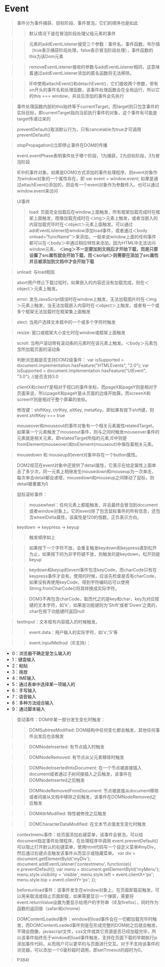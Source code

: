 # Event

> 事件分为事件捕获、目标阶段、事件冒泡，它们的顺序也是如此
>> 默认情况下是在冒泡阶段处理父级元素的事件

>> 元素的addEventListener接受三个参数：事件名，事件函数，布尔值（true表示捕获阶段处理，false表示冒泡阶段处理），事件函数的this为该Dom元素

>> removeEventListener接收的参数与addEventListener相同，这意味着通过addEventListener添加的匿名函数将无法移除。

>> IE中使用attachEvent()和detachEvent()，它们接收两个参数，带有on开头的事件名和处理函数，该事件处理函数会在全局运行，所以它的this === window，并且后添加的事件会先执行

> 事件处理函数内部的this始终等于currentTarget，而target则只包含事件的实际目标，即currentTarget指向当前执行事件的对象，这个事件有可能是target传递过来的

> preventDefault()取消默认行为，只有cancelable为true才可调用preventDefault()

> stopPropagation()立即停止事件在DOM的传播

> event.eventPhase表明事件处于哪个阶段，1为捕获，2为目标阶段，3为冒泡阶段

> IE中的事件对象，如果是DOM0方式添加的事件处理程序，则event对象作为window对象的一个属性存在，即   var event = window.event; 如果是通过attachEvent()添加的，则会有一个event对象作为参数传入。也可以通过window.event来访问

> UI事件
>> load: 页面完全加载后在window上面触发，所有框架加载完成时在框架上面触发，图像加载完成时在＜img＞元素上触发，或者当嵌入的内容加载完毕时在＜object＞元素上面触发。可以通过addEventListener给window添加load事件，或者通过＜body onload="funcName"＞来添加，一般来说window上面的任何事件都可以在＜body＞中通过相应特性来添加，因为HTML中无法访问window元素。  **＜img＞不一定要加到文档后才开始下载，而是只要设置了src属性就会开始下载，而＜script＞则需要在添加了src属性并且被添加到文档中才会开始下载**

> unload: 与load相反

> abort用户停止下载过程时，如果嵌入的内容还没有加载完成，则在＜object＞元素上触发。

> error: 发生JavaScript错误时在window上触发，无法加载图片时在＜img＞元素上触发，当无法加载嵌入内容时在＜object＞上触发，或者有一个或多个框架无法加载时在框架集上面触发

> slect: 当用户选择文本框中的一个或多个字符时触发

> resize: 窗口或框架大小变化时在window或框架上面触发

> scroll: 当用户滚动带有滚动条的元素时在该元素上触发。＜body＞元素包含所加载页面的滚动条

> 判断浏览器是否支持DOM2级事件：
    var isSupported = document.implementation.hasFeature("HTMLEvents", "2.0");
    var isSupported = document.implementation.hasFeature("UIEvent", "3.0"); //是否支持3.0






> clientX和clientY是相对于视口的事件坐标，而pageX和pageY则是相对于页面来说，所以pageX和pageY是从页面的边缘开始算。而screenX和screenY则是相对于整个屏幕的坐标。

> 修改键：shiftKey, ctrlKey, altKey, metaKey。即如果有按下shift键，则event.shiftKey === true

> mouseover和mouseout的事件对象有一个相关元素属性relatedTarget，如果某一个元素触发了mouseout事件，则与之同时触发mouseover事件的元素就是相关元素，即relatedTarget所指的元素,IE中则是fromElement(mouseover)和toElement(mouseout)中保存着相关元素。

> mousedown 和 mouseup的event对象中存在一个button属性。

> DOM2规范在event对象中还提供了detail属性，它表示在给定属性上面单击了多少次，同一元素上相继发生mousedown和mouseup为一次单击，每次单击detail都会递增，mousedown和mouseup之间移动了鼠标，则detail被重置为0

> 鼠标滚轮事件：
>> mousewheel：任何元素上都能触发，并且最终会冒泡到document或者window对象上。它的event除了包含鼠标事件的所有信息，还包含wheelDelta属性，该属性是120的倍数，正负表示方向。

> keydown -> keypress -> keyup
>> 触发顺序如上

>> 如果按下一个字符不放，会重复触发keydown和keypress直到松开为止，如果按下的为非字符键不放，则触发的是keydown，松开则是keyup

>> keydown和keyup的event事件包含keyCode，而charCode只有在keypress事件才会有。使用的时候，应该先检查是否有charCode，如果没有再使用keyCode，得到字符编码后可以使用String.fromCharCode()将其转换成实际字符。

>> DOM3不再包含charCode，取而代之的是key和char，key为对应按键的文本字符，如'k'，如果是功能键则为'Shift'或者'Down'之类的，char在按下功能键时返回null

> textInput：文本框有内容插入的时候触发。
>> event.data：用户输入的实际字符，如's','S'等

>> event.inputMethod（IE支持）：
- 0：浏览器不确定是怎么输入的
- 1：键盘输入
- 2：粘贴
- 3：拖放
- 4：IME输入
- 5：通过表单中选择某一项输入的
- 6：手写输入
- 7：语音输入
- 8：多种方法组合输入
- 9：通过脚本输入


> 变动事件：DOM中某一部分发生变化时触发：
>> DOMSubtreeModified: DOM结构中任何变化都会触发，其他任何事件出发后也会触发

>> DOMNodeInserted: 有节点插入时触发

>> DOMNodeRemoved: 有节点从父元素移除时触发

>> DOMNodeInsertedIntoDocument: 在一个节点被直接插入document或者通过子树间接插入之后触发，该事件在DOMNodeInserted之后触发

>> DOMNodeRemovedFromDocument: 节点被直接从document移除或者间接从文档中移除之前触发，该事件在DOMNodeRemoved之后触发

>> DOMAttrModified: 特性被修改之后触发

>> DOMCharacterDataModified: 在文本节点值发生变化时触发

> contextmenu事件：给页面添加右键菜单，该事件会冒泡，可以给document指定事件处理程序，在处理程序中调用 event.preventDefault()可以阻止打开默认的右键菜单，使用html代码写一个自定义菜单#myDiv，然后通过右键点击触发该事件从而显示或隐藏菜单。
    var div = document.getElementById('myDiv');
    document.addEventListener('contextmenu', function(e){
      e.preventDefault();
      var menu = document.getElementById('myMenu');
      menu.style.visibility = 'visible';
      menu.style.left = event.clientX+'px';
      menu.style.top = event.clientY+'px';
    });


> beforeunload事件：该事件发生在window对象上，在页面卸载前触发，可以用来取消或阻止页面卸载，如果需要显示一个弹窗，需要将event.returnValue设置为要显示给用户的字符串（IE及firefox），同时作为函数的返回值（safari和chrome）

> DOMContentLoaded事件：window的load事件会在一切都加载完毕时触发，而DOMContentLoaded事件则是在形成完整的DOM树之后就会触发，不理会图像，javascript文件，css文件或其它资源是否已经加载完毕，所以该事件始终先于window的load事件触发，支持在页面下载的早期执行js添加事件代码，从而用户可以更早的与页面进行交互。对于不支持该事件的浏览器，可以添加一个0毫秒超时调用，即setTimeout的超时为0。


> P384t

